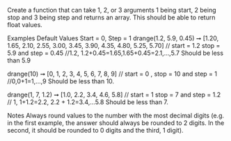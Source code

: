 Create a function that can take 1, 2, or 3 arguments 1 being start, 2 being stop and 3 being step and returns an array. This should be able to return float values.

Examples
Default Values Start = 0, Step = 1
drange(1.2, 5.9, 0.45) ➞ [1.20, 1.65, 2.10, 2.55, 3.00, 3.45, 3.90, 4.35, 4.80, 5.25, 5.70]
// start = 1.2 stop = 5.9 and step = 0.45
//1.2, 1.2+0.45=1.65,1.65+0.45=2.1,...,5.7 Should be less than 5.9

drange(10) ➞ [0, 1, 2, 3, 4, 5, 6, 7, 8, 9]
// start = 0 ,  stop = 10  and step = 1
//0,0+1=1,...,9                          Should be less than 10.

drange(1, 7, 1.2) ➞ [1.0, 2.2, 3.4, 4.6, 5.8]
// start = 1  stop = 7 and step = 1.2
// 1, 1+1.2=2.2, 2.2 + 1.2=3.4,...5.8   Should be less than 7.

Notes
Always round values to the number with the most decimal digits (e.g. in the first example, the answer should always be rounded to 2 digits. In the second, it should be rounded to 0 digits and the third, 1 digit).